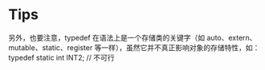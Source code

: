 #  Tips
另外，也要注意，typedef 在语法上是一个存储类的关键字（如 auto、extern、mutable、static、register 
等一样），虽然它并不真正影响对象的存储特性，如：
typedef static int INT2; // 不可行

